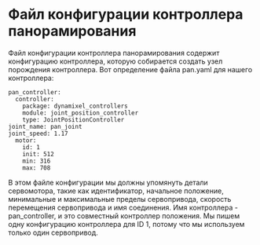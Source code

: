 # Файл конфигурации контроллера панорамирования

Файл конфигурации контроллера панорамирования содержит конфигурацию контроллера, которую собирается создать узел порождения контроллера. Вот определение файла pan.yaml для нашего контроллера:

```text
pan_controller: 
  controller:
    package: dynamixel_controllers 
    module: joint_position_controller 
    type: JointPositionController
joint_name: pan_joint 
joint_speed: 1.17 
  motor: 
    id: 1
    init: 512
    min: 316
    max: 708
```

В этом файле конфигурации мы должны упомянуть детали сервомотора, такие как идентификатор, начальное положение, минимальные и максимальные пределы сервопривода, скорость перемещения сервопривода и имя соединения. Имя контроллера - pan\_controller, и это совместный контроллер положения. Мы пишем одну конфигурацию контроллера для ID 1, потому что мы используем только один сервопривод.

